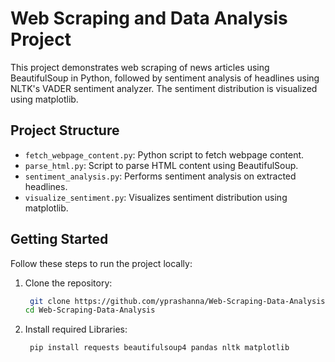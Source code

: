 # Web Scraping and Data Analysis Project

This project demonstrates web scraping of news articles using BeautifulSoup in Python, followed by sentiment analysis of headlines using NLTK's VADER sentiment analyzer. The sentiment distribution is visualized using matplotlib.

## Project Structure

- `fetch_webpage_content.py`: Python script to fetch webpage content.
- `parse_html.py`: Script to parse HTML content using BeautifulSoup.
- `sentiment_analysis.py`: Performs sentiment analysis on extracted headlines.
- `visualize_sentiment.py`: Visualizes sentiment distribution using matplotlib.

## Getting Started

Follow these steps to run the project locally:

1. Clone the repository:
   ```bash
    git clone https://github.com/yprashanna/Web-Scraping-Data-Analysis.git
   cd Web-Scraping-Data-Analysis
2. Install required Libraries:
   ```bash
    pip install requests beautifulsoup4 pandas nltk matplotlib

